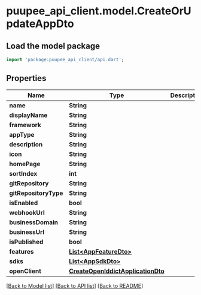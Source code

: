 # puupee_api_client.model.CreateOrUpdateAppDto

## Load the model package
```dart
import 'package:puupee_api_client/api.dart';
```

## Properties
Name | Type | Description | Notes
------------ | ------------- | ------------- | -------------
**name** | **String** |  | [optional] 
**displayName** | **String** |  | [optional] 
**framework** | **String** |  | [optional] 
**appType** | **String** |  | [optional] 
**description** | **String** |  | [optional] 
**icon** | **String** |  | [optional] 
**homePage** | **String** |  | [optional] 
**sortIndex** | **int** |  | [optional] 
**gitRepository** | **String** |  | [optional] 
**gitRepositoryType** | **String** |  | [optional] 
**isEnabled** | **bool** |  | [optional] 
**webhookUrl** | **String** |  | [optional] 
**businessDomain** | **String** |  | [optional] 
**businessUrl** | **String** |  | [optional] 
**isPublished** | **bool** |  | [optional] 
**features** | [**List&lt;AppFeatureDto&gt;**](AppFeatureDto.md) |  | [optional] 
**sdks** | [**List&lt;AppSdkDto&gt;**](AppSdkDto.md) |  | [optional] 
**openClient** | [**CreateOpenIddictApplicationDto**](CreateOpenIddictApplicationDto.md) |  | [optional] 

[[Back to Model list]](../README.md#documentation-for-models) [[Back to API list]](../README.md#documentation-for-api-endpoints) [[Back to README]](../README.md)


